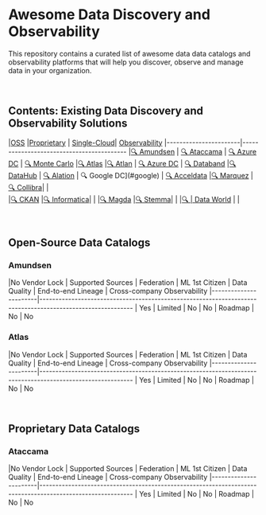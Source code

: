 # Awesome Data Discovery and Observability

This repository contains a curated list of awesome data data catalogs and observability platforms that will help you discover, observe and manage data in your organization. 

<br>

## Contents: Existing Data Discovery and Observability Solutions

|[OSS](#opensource) |[Proprietary](#proprietary) | [Single-Cloud](#singlecloud)| [Observability](#observability)
|-----------------------|------------------------------------------
|[🔍 Amundsen](#amundsen) | [🔍 Ataccama](#ataccama) | [🔍 Azure DC](#azure) | [🔍 Monte Carlo](#montecarlo)
|[🔍 Atlas](#atlas) |[🔍 Atlan](#atlan) | [🔍 Azure DC](#azure) | [🔍 Databand](#databand)
|[🔍 DataHub](#datahub) | [🔍 Alation](#alation) | 🔍 Google DC](#google) | [🔍 Acceldata](#acceldata)
|[🔍 Marquez](#marquez) |[🔍 Collibra](#collibra)| |  
|[🔍 CKAN](#ckan) |[🔍 Informatica](#informatica)| |
|[🔍 Magda](#magda) |[🔍 Stemma](#stemma)| |
|[🔍 | Data World](#dataworld) | |

<br>

<a name="opensource"></a>
## Open-Source Data Catalogs


<a name="amundsen"></a>
### Amundsen 

|No Vendor Lock | Supported Sources | Federation | ML 1st Citizen | Data Quality | End-to-end Lineage | Cross-company Observability
|-----------------------|-----------------------------------------------------------------------------------------------------------
| Yes | Limited | No | No | Roadmap | No | No


<a name="atlas"></a>
### Atlas 

|No Vendor Lock | Supported Sources | Federation | ML 1st Citizen | Data Quality | End-to-end Lineage | Cross-company Observability
|-----------------------|-----------------------------------------------------------------------------------------------------------
| Yes | Limited | No | No | Roadmap | No | No

<br>

<a name="proprietary"></a>
## Proprietary Data Catalogs


<a name="ataccama"></a>
### Ataccama

|No Vendor Lock | Supported Sources | Federation | ML 1st Citizen | Data Quality | End-to-end Lineage | Cross-company Observability
|-----------------------|-----------------------------------------------------------------------------------------------------------
| Yes | Limited | No | No | Roadmap | No | No


 